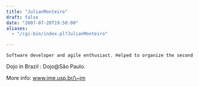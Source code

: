 ```yaml
---
title: "JulianMonteiro"
draft: false
date: "2007-07-20T19:50:00"
aliases:
  - "/cgi-bin/index.pl?JulianMonteiro"

---
```

    Software developer and agile enthusiast. Helped to organize the second
Dojo in Brazil : Dojo@Săo Paulo.

More info: www.ime.usp.br/\~jm
